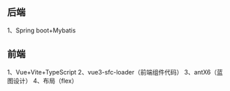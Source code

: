 ## 后端
1、Spring boot+Mybatis


## 前端
1、Vue+Vite+TypeScript
2、vue3-sfc-loader（前端组件代码）
3、antX6（蓝图设计）
4、布局（flex）